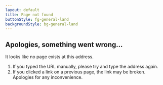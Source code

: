```yaml
---
layout: default
title: Page not found
buttonStyle: fg-general-land
backgroundStyle: bg-general-land
---
```


## Apologies, something went wrong...

It looks like no  page exists at this address.

1. If you typed the URL manually, please try and type the address again.
2. If you clicked a link on a previous page, the link may be broken. Apologies for any inconvenience.
